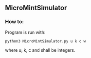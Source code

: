 ## MicroMintSimulator

### How to:
Program is run with:
```
python3 MicroMintSimulator.py u k c w
```

where u, k, c and shall be integers. 